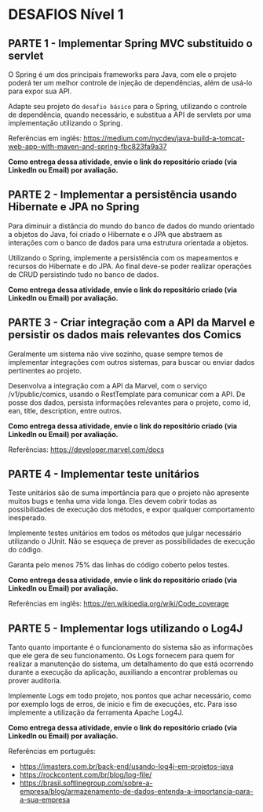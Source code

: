 # DESAFIOS Nível 1

## PARTE 1 - Implementar Spring MVC substituido o servlet

O Spring é um dos principais frameworks para Java, com ele o projeto poderá ter um melhor controle de injeção de dependências, além de usá-lo para expor sua API.

Adapte seu projeto do `desafio básico` para o Spring, utilizando o controle de dependência, quando necessário, e substitua a API de servlets por uma implementação utilizando o Spring.

Referências em inglês: https://medium.com/nycdev/java-build-a-tomcat-web-app-with-maven-and-spring-fbc823fa9a37

**Como entrega dessa atividade, envie o link do repositório criado (via LinkedIn ou Email) por avaliação.**

## PARTE 2 - Implementar a persistência usando Hibernate e JPA no Spring

Para diminuir a distância do mundo do banco de dados do mundo orientado a objetos do Java, foi criado o Hibernate e o JPA que abstraem as interações com o banco de dados para uma estrutura orientada a objetos.

Utilizando o Spring, implemente a persistência com os mapeamentos e recursos do Hibernate e do JPA. Ao final deve-se poder realizar operações de CRUD persistindo tudo no banco de dados.

**Como entrega dessa atividade, envie o link do repositório criado (via LinkedIn ou Email) por avaliação.**

## PARTE 3 - Criar integração com a API da Marvel e persistir os dados mais relevantes dos Comics

Geralmente um sistema não vive sozinho, quase sempre temos de implementar integrações com outros sistemas, para buscar ou enviar dados pertinentes ao projeto.

Desenvolva a integração com a API da Marvel, com o serviço /v1/public/comics, usando o RestTemplate para comunicar com a API. De posse dos dados, persista informações relevantes para o projeto, como id, ean, title, description, entre outros.

**Como entrega dessa atividade, envie o link do repositório criado (via LinkedIn ou Email) por avaliação.**

Referências: https://developer.marvel.com/docs

## PARTE 4 - Implementar teste unitários

Teste unitários são de suma importância para que o projeto não apresente muitos bugs e tenha uma vida longa. Eles devem cobrir todas as possibilidades de execução dos métodos, e expor qualquer comportamento inesperado.

Implemente testes unitários em todos os métodos que julgar necessário utilizando o JUnit. Não se esqueça de prever as possibilidades de execução do código.

Garanta pelo menos 75% das linhas do código coberto pelos testes.

**Como entrega dessa atividade, envie o link do repositório criado (via LinkedIn ou Email) por avaliação.**

Referências em inglês: https://en.wikipedia.org/wiki/Code_coverage

## PARTE 5 - Implementar logs utilizando o Log4J

Tanto quanto importante é o funcionamento do sistema são as informações que ele gera de seu funcionamento. Os Logs fornecem para quem for realizar a manutenção do sistema, um detalhamento do que está ocorrendo durante a execução da aplicação, auxiliando a encontrar problemas ou prover auditoria.

Implemente Logs em todo projeto, nos pontos que achar necessário, como por exemplo logs de erros, de inicio e fim de execuções, etc. Para isso implemente a utilização da ferramenta Apache Log4J.

**Como entrega dessa atividade, envie o link do repositório criado (via LinkedIn ou Email) por avaliação.**

Referências em português:

- https://imasters.com.br/back-end/usando-log4j-em-projetos-java
- https://rockcontent.com/br/blog/log-file/
- https://brasil.softlinegroup.com/sobre-a-empresa/blog/armazenamento-de-dados-entenda-a-importancia-para-a-sua-empresa
